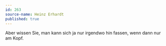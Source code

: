 ```yaml
---
id: 263
source-name: Heinz Erhardt
published: true
---
```


<p>Aber wissen Sie, man kann sich ja nur irgendwo hin fassen, wenn dann nur am Kopf.</p>


